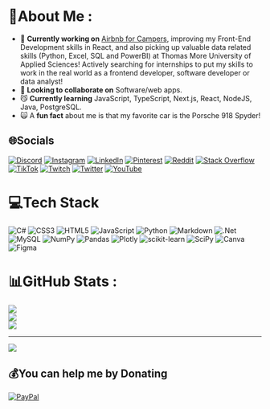 # 💫About Me :
- 🔭 **Currently working on** [Airbnb for Campers](https://github.com/legelff/Airbnb-for-campers), improving my Front-End Development skills in React, and also picking up valuable data related skills (Python, Excel, SQL and PowerBI) at Thomas More University of Applied Sciences! Actively searching for internships to put my skills to work in the real world as a frontend developer, software developer or data analyst!
- 🤝 **Looking to collaborate on** Software/web apps.
- 😼 **Currently learning** JavaScript, TypeScript, Next.js, React, NodeJS, Java, PostgreSQL.
- 🙀 A **fun fact** about me is that my favorite car is the Porsche 918 Spyder! 

## 🌐Socials
[![Discord](https://img.shields.io/badge/Discord-%237289DA.svg?logo=discord&logoColor=white)](https://discord.gg/2yhdjQbe) [![Instagram](https://img.shields.io/badge/Instagram-%23E4405F.svg?logo=Instagram&logoColor=white)](https://instagram.com/l.egelf) [![LinkedIn](https://img.shields.io/badge/LinkedIn-%230077B5.svg?logo=linkedin&logoColor=white)](https://linkedin.com/in/aryan-shah-752364295) [![Pinterest](https://img.shields.io/badge/Pinterest-%23E60023.svg?logo=Pinterest&logoColor=white)](https://pinterest.com/legelfff) [![Reddit](https://img.shields.io/badge/Reddit-%23FF4500.svg?logo=Reddit&logoColor=white)](https://reddit.com/user/legelff) [![Stack Overflow](https://img.shields.io/badge/-Stackoverflow-FE7A16?logo=stack-overflow&logoColor=white)](https://stackoverflow.com/users/23730090) [![TikTok](https://img.shields.io/badge/TikTok-%23000000.svg?logo=TikTok&logoColor=white)](https://tiktok.com/@legelff) [![Twitch](https://img.shields.io/badge/Twitch-%239146FF.svg?logo=Twitch&logoColor=white)](https://twitch.tv/ll_egend) [![Twitter](https://img.shields.io/badge/Twitter-%231DA1F2.svg?logo=Twitter&logoColor=white)](https://twitter.com/legelff) [![YouTube](https://img.shields.io/badge/YouTube-%23FF0000.svg?logo=YouTube&logoColor=white)](https://www.youtube.com/@legelf) 

# 💻Tech Stack
![C#](https://img.shields.io/badge/c%23-%23239120.svg?style=for-the-badge&logo=c-sharp&logoColor=white) ![CSS3](https://img.shields.io/badge/css3-%231572B6.svg?style=for-the-badge&logo=css3&logoColor=white) ![HTML5](https://img.shields.io/badge/html5-%23E34F26.svg?style=for-the-badge&logo=html5&logoColor=white) ![JavaScript](https://img.shields.io/badge/javascript-%23323330.svg?style=for-the-badge&logo=javascript&logoColor=%23F7DF1E) ![Python](https://img.shields.io/badge/python-3670A0?style=for-the-badge&logo=python&logoColor=ffdd54) ![Markdown](https://img.shields.io/badge/markdown-%23000000.svg?style=for-the-badge&logo=markdown&logoColor=white) ![.Net](https://img.shields.io/badge/.NET-5C2D91?style=for-the-badge&logo=.net&logoColor=white) ![MySQL](https://img.shields.io/badge/mysql-%2300f.svg?style=for-the-badge&logo=mysql&logoColor=white) ![NumPy](https://img.shields.io/badge/numpy-%23013243.svg?style=for-the-badge&logo=numpy&logoColor=white) ![Pandas](https://img.shields.io/badge/pandas-%23150458.svg?style=for-the-badge&logo=pandas&logoColor=white) ![Plotly](https://img.shields.io/badge/Plotly-%233F4F75.svg?style=for-the-badge&logo=plotly&logoColor=white) ![scikit-learn](https://img.shields.io/badge/scikit--learn-%23F7931E.svg?style=for-the-badge&logo=scikit-learn&logoColor=white) ![SciPy](https://img.shields.io/badge/SciPy-%230C55A5.svg?style=for-the-badge&logo=scipy&logoColor=%white) ![Canva](https://img.shields.io/badge/Canva-%2300C4CC.svg?style=for-the-badge&logo=Canva&logoColor=white) 	![Figma](https://img.shields.io/badge/figma-%23F24E1E.svg?style=for-the-badge&logo=figma&logoColor=white)
# 📊GitHub Stats :
![](https://github-readme-stats.vercel.app/api?username=legelff&theme=midnight-purple&hide_border=false&include_all_commits=true&count_private=true)<br/>
![](https://github-readme-streak-stats.herokuapp.com/?user=legelff&theme=midnight-purple&hide_border=false)<br/>
![](https://github-readme-stats.vercel.app/api/top-langs/?username=legelff&theme=midnight-purple&hide_border=false&include_all_commits=true&count_private=true&layout=compact)

---
[![](https://visitcount.itsvg.in/api?id=legelff&icon=6&color=1)](https://visitcount.itsvg.in)

  ## 💰You can help me by Donating
  [![PayPal](https://img.shields.io/badge/PayPal-00457C?style=for-the-badge&logo=paypal&logoColor=white)](https://paypal.me/llegelf) 

